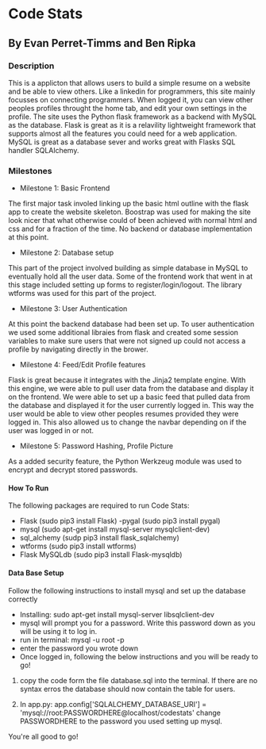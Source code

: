 # Code Stats

## By Evan Perret-Timms and Ben Ripka

### Description

This is a applicton that allows users to build a simple resume on a website and
be able to view others. Like a linkedin for programmers, this site mainly focusses on connecting
programmers. When logged it, you can view other peoples profiles throught the home tab,
and edit your own settings in the profile. The site uses the Python flask framework as a backend with MySQL 
as the database. Flask is great as it is a relavility lightweight framework that supports almost all the features you could need for a web application. MySQL is great as a database sever and works great with Flasks SQL handler SQLAlchemy.

### Milestones

* Milestone 1: Basic Frontend

The first major task involed linking up the basic html outline with the  flask app to create the website skeleton. Boostrap was used for making the site look nicer that what otherwise could of been achieved with normal html and css and for a fraction of the time. No backend or database implementation at this point.

* Milestone 2: Database setup

This part of the project involved building as simple database in MySQL to eventually hold all the user data. Some of the frontend work that went in at this stage included setting up forms to register/login/logout. The library wtforms was used for this part of the project.

* Milestone 3: User Authentication

At this point the backend database had been set up. To user authentication we used some additional libraies from flask and created some session variables to make sure users that were not signed up could not access a profile by navigating directly in the brower.

* Milestone 4: Feed/Edit Profile features

Flask is great because it integrates with the Jinja2 template engine. With this engine, we were able to pull user data from the database and display it on the frontend. We were able to set up a basic feed that pulled data from the database and displayed it for the user currently logged in. This way the user would be able to view other peoples resumes provided they were logged in. This also allowed us to change the navbar depending on if the user was logged in or not.

* Milestone 5: Password Hashing, Profile Picture

As a added security feature, the Python Werkzeug module was used to encrypt and decrypt stored passwords.  

#### How To Run

The following packages are required to run Code Stats:
- Flask (sudo pip3 install Flask)
-pygal (sudo pip3 install pygal)
- mysql (sudo apt-get install mysql-server mysqlclient-dev)
- sql_alchemy (sudp pip3 install flask_sqlalchemy)
- wtforms (sudo pip3 install wtforms)
- Flask MySQLdb (sudo pip3 install Flask-mysqldb)

#### Data Base Setup
Follow the following instructions to install mysql and set up the database correctly
- Installing: sudo apt-get install mysql-server libsqlclient-dev
- mysql will prompt you for a password. Write this password down as you will be using it to log in.
- run in terminal: mysql -u root -p 
- enter the password you wrote down
- Once logged in, following the below instructions and you will be ready to go!

1. copy the code form the file database.sql into the terminal. If there are no syntax erros the database should now contain the table for users.

2. In app.py:
 app.config['SQLALCHEMY_DATABASE_URI'] = 'mysql://root:PASSWORDHERE@localhost/codestats' 
 change PASSWORDHERE to the password you used setting up mysql.

 You're all good to go!